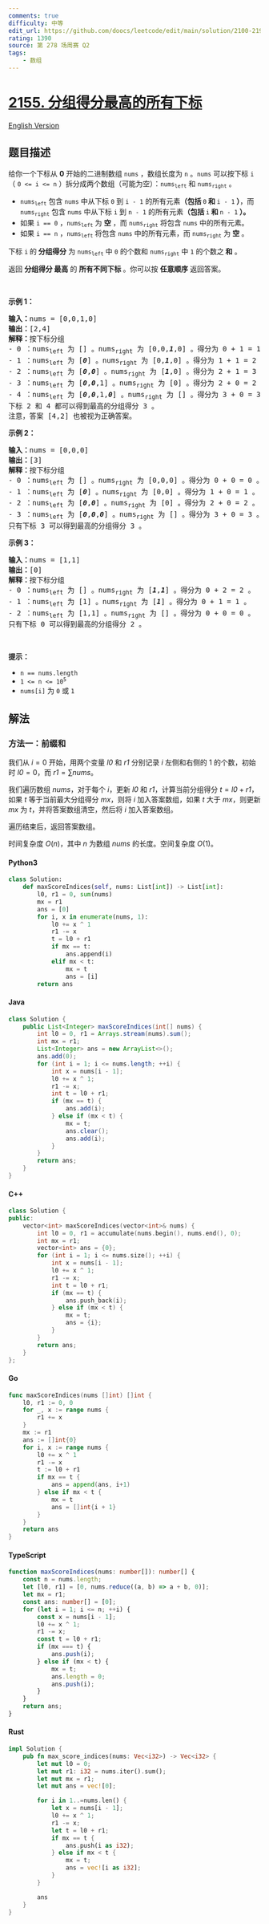 ```yaml
---
comments: true
difficulty: 中等
edit_url: https://github.com/doocs/leetcode/edit/main/solution/2100-2199/2155.All%20Divisions%20With%20the%20Highest%20Score%20of%20a%20Binary%20Array/README.md
rating: 1390
source: 第 278 场周赛 Q2
tags:
    - 数组
---
```


<!-- problem:start -->

# [2155. 分组得分最高的所有下标](https://leetcode.cn/problems/all-divisions-with-the-highest-score-of-a-binary-array)

[English Version](/solution/2100-2199/2155.All%20Divisions%20With%20the%20Highest%20Score%20of%20a%20Binary%20Array/README_EN.md)

## 题目描述

<!-- description:start -->

<p>给你一个下标从 <strong>0</strong> 开始的二进制数组 <code>nums</code> ，数组长度为 <code>n</code> 。<code>nums</code> 可以按下标 <code>i</code>（ <code>0 &lt;= i &lt;= n</code> ）拆分成两个数组（可能为空）：<code>nums<sub>left</sub></code> 和 <code>nums<sub>right</sub></code> 。</p>

<ul>
	<li><code>nums<sub>left</sub></code> 包含 <code>nums</code> 中从下标 <code>0</code> 到 <code>i - 1</code> 的所有元素<strong>（包括 </strong><code>0</code><strong> 和 </strong><code>i - 1</code><strong> ）</strong>，而 <code>nums<sub>right</sub></code> 包含 <code>nums</code> 中从下标 <code>i</code> 到 <code>n - 1</code> 的所有元素<strong>（包括 </strong><code>i</code><strong> 和 </strong><code>n - 1</code><strong> ）。</strong></li>
	<li>如果 <code>i == 0</code> ，<code>nums<sub>left</sub></code> 为 <strong>空</strong> ，而 <code>nums<sub>right</sub></code> 将包含 <code>nums</code> 中的所有元素。</li>
	<li>如果 <code>i == n</code> ，<code>nums<sub>left</sub></code> 将包含 <code>nums</code> 中的所有元素，而 <code>nums<sub>right</sub></code> 为 <strong>空</strong> 。</li>
</ul>

<p>下标 <code>i</code><strong> </strong>的<strong> 分组得分</strong> 为 <code>nums<sub>left</sub></code> 中 <code>0</code> 的个数和 <code>nums<sub>right</sub></code> 中 <code>1</code> 的个数之<strong> 和</strong> 。</p>

<p>返回 <strong>分组得分 最高</strong> 的 <strong>所有不同下标</strong> 。你可以按 <strong>任意顺序</strong> 返回答案。</p>

<p>&nbsp;</p>

<p><strong>示例 1：</strong></p>

<pre><strong>输入：</strong>nums = [0,0,1,0]
<strong>输出：</strong>[2,4]
<strong>解释：</strong>按下标分组
- 0 ：nums<sub>left</sub> 为 [] 。nums<sub>right</sub> 为 [0,0,<em><strong>1</strong></em>,0] 。得分为 0 + 1 = 1 。
- 1 ：nums<sub>left</sub> 为 [<em><strong>0</strong></em>] 。nums<sub>right</sub> 为 [0,<em><strong>1</strong></em>,0] 。得分为 1 + 1 = 2 。
- 2 ：nums<sub>left</sub> 为 [<em><strong>0</strong></em>,<em><strong>0</strong></em>] 。nums<sub>right</sub> 为 [<em><strong>1</strong></em>,0] 。得分为 2 + 1 = 3 。
- 3 ：nums<sub>left</sub> 为 [<em><strong>0</strong></em>,<em><strong>0</strong></em>,1] 。nums<sub>right</sub> 为 [0] 。得分为 2 + 0 = 2 。
- 4 ：nums<sub>left</sub> 为 [<em><strong>0</strong></em>,<em><strong>0</strong></em>,1,<em><strong>0</strong></em>] 。nums<sub>right</sub> 为 [] 。得分为 3 + 0 = 3 。
下标 2 和 4 都可以得到最高的分组得分 3 。
注意，答案 [4,2] 也被视为正确答案。</pre>

<p><strong>示例 2：</strong></p>

<pre><strong>输入：</strong>nums = [0,0,0]
<strong>输出：</strong>[3]
<strong>解释：</strong>按下标分组
- 0 ：nums<sub>left</sub> 为 [] 。nums<sub>right</sub> 为 [0,0,0] 。得分为 0 + 0 = 0 。
- 1 ：nums<sub>left</sub> 为 [<em><strong>0</strong></em>] 。nums<sub>right</sub> 为 [0,0] 。得分为 1 + 0 = 1 。
- 2 ：nums<sub>left</sub> 为 [<em><strong>0</strong></em>,<em><strong>0</strong></em>] 。nums<sub>right</sub> 为 [0] 。得分为 2 + 0 = 2 。
- 3 ：nums<sub>left</sub> 为 [<em><strong>0</strong></em>,<em><strong>0</strong></em>,<em><strong>0</strong></em>] 。nums<sub>right</sub> 为 [] 。得分为 3 + 0 = 3 。
只有下标 3 可以得到最高的分组得分 3 。
</pre>

<p><strong>示例 3：</strong></p>

<pre><strong>输入：</strong>nums = [1,1]
<strong>输出：</strong>[0]
<strong>解释：</strong>按下标分组
- 0 ：nums<sub>left</sub> 为 [] 。nums<sub>right</sub> 为 [<em><strong>1</strong></em>,<em><strong>1</strong></em>] 。得分为 0 + 2 = 2 。
- 1 ：nums<sub>left</sub> 为 [1] 。nums<sub>right</sub> 为 [<em><strong>1</strong></em>] 。得分为 0 + 1 = 1 。
- 2 ：nums<sub>left</sub> 为 [1,1] 。nums<sub>right</sub> 为 [] 。得分为 0 + 0 = 0 。
只有下标 0 可以得到最高的分组得分 2 。
</pre>

<p>&nbsp;</p>

<p><strong>提示：</strong></p>

<ul>
	<li><code>n == nums.length</code></li>
	<li><code>1 &lt;= n &lt;= 10<sup>5</sup></code></li>
	<li><code>nums[i]</code> 为 <code>0</code> 或 <code>1</code></li>
</ul>

<!-- description:end -->

## 解法

<!-- solution:start -->

### 方法一：前缀和

我们从 $i = 0$ 开始，用两个变量 $\textit{l0}$ 和 $\textit{r1}$ 分别记录 $i$ 左侧和右侧的 $1$ 的个数，初始时 $\textit{l0} = 0$，而 $\textit{r1} = \sum \textit{nums}$。

我们遍历数组 $\textit{nums}$，对于每个 $i$，更新 $\textit{l0}$ 和 $\textit{r1}$，计算当前分组得分 $t = \textit{l0} + \textit{r1}$，如果 $t$ 等于当前最大分组得分 $\textit{mx}$，则将 $i$ 加入答案数组，如果 $t$ 大于 $\textit{mx}$，则更新 $\textit{mx}$ 为 $t$，并将答案数组清空，然后将 $i$ 加入答案数组。

遍历结束后，返回答案数组。

时间复杂度 $O(n)$，其中 $n$ 为数组 $\textit{nums}$ 的长度。空间复杂度 $O(1)$。

<!-- tabs:start -->

#### Python3

```python
class Solution:
    def maxScoreIndices(self, nums: List[int]) -> List[int]:
        l0, r1 = 0, sum(nums)
        mx = r1
        ans = [0]
        for i, x in enumerate(nums, 1):
            l0 += x ^ 1
            r1 -= x
            t = l0 + r1
            if mx == t:
                ans.append(i)
            elif mx < t:
                mx = t
                ans = [i]
        return ans
```

#### Java

```java
class Solution {
    public List<Integer> maxScoreIndices(int[] nums) {
        int l0 = 0, r1 = Arrays.stream(nums).sum();
        int mx = r1;
        List<Integer> ans = new ArrayList<>();
        ans.add(0);
        for (int i = 1; i <= nums.length; ++i) {
            int x = nums[i - 1];
            l0 += x ^ 1;
            r1 -= x;
            int t = l0 + r1;
            if (mx == t) {
                ans.add(i);
            } else if (mx < t) {
                mx = t;
                ans.clear();
                ans.add(i);
            }
        }
        return ans;
    }
}
```

#### C++

```cpp
class Solution {
public:
    vector<int> maxScoreIndices(vector<int>& nums) {
        int l0 = 0, r1 = accumulate(nums.begin(), nums.end(), 0);
        int mx = r1;
        vector<int> ans = {0};
        for (int i = 1; i <= nums.size(); ++i) {
            int x = nums[i - 1];
            l0 += x ^ 1;
            r1 -= x;
            int t = l0 + r1;
            if (mx == t) {
                ans.push_back(i);
            } else if (mx < t) {
                mx = t;
                ans = {i};
            }
        }
        return ans;
    }
};
```

#### Go

```go
func maxScoreIndices(nums []int) []int {
	l0, r1 := 0, 0
	for _, x := range nums {
		r1 += x
	}
	mx := r1
	ans := []int{0}
	for i, x := range nums {
		l0 += x ^ 1
		r1 -= x
		t := l0 + r1
		if mx == t {
			ans = append(ans, i+1)
		} else if mx < t {
			mx = t
			ans = []int{i + 1}
		}
	}
	return ans
}
```

#### TypeScript

```ts
function maxScoreIndices(nums: number[]): number[] {
    const n = nums.length;
    let [l0, r1] = [0, nums.reduce((a, b) => a + b, 0)];
    let mx = r1;
    const ans: number[] = [0];
    for (let i = 1; i <= n; ++i) {
        const x = nums[i - 1];
        l0 += x ^ 1;
        r1 -= x;
        const t = l0 + r1;
        if (mx === t) {
            ans.push(i);
        } else if (mx < t) {
            mx = t;
            ans.length = 0;
            ans.push(i);
        }
    }
    return ans;
}
```

#### Rust

```rust
impl Solution {
    pub fn max_score_indices(nums: Vec<i32>) -> Vec<i32> {
        let mut l0 = 0;
        let mut r1: i32 = nums.iter().sum();
        let mut mx = r1;
        let mut ans = vec![0];

        for i in 1..=nums.len() {
            let x = nums[i - 1];
            l0 += x ^ 1;
            r1 -= x;
            let t = l0 + r1;
            if mx == t {
                ans.push(i as i32);
            } else if mx < t {
                mx = t;
                ans = vec![i as i32];
            }
        }

        ans
    }
}
```

<!-- tabs:end -->

<!-- solution:end -->

<!-- problem:end -->
